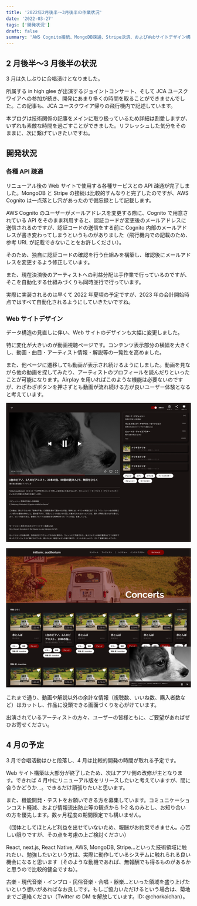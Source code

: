 ```yaml
---
title: '2022年2月後半〜3月後半の作業状況'
date: '2022-03-27'
tags: ['開発状況']
draft: false
summary: 'AWS Cognito接続、MongoDB疎通、Stripe決済、およびWebサイトデザイン構築の話です。'
---
```


## 2 月後半〜3 月後半の状況

3 月は久しぶりに合唱漬けとなりました。

所属する in high glee が出演するジョイントコンサート、そして JCA ユースクワイアへの参加が続き、開発にあまり多くの時間を取ることができませんでした。この記事も、JCA ユースクワイア帰りの飛行機内で記述しています。

本ブログは技術関係の記事をメインに取り扱っているため詳細は割愛しますが、いずれも素敵な時間を過ごすことができました。リフレッシュした気分をそのままに、次に繋げていきたいですね。

## 開発状況

### 各種 API 疎通

リニューアル後の Web サイトで使用する各種サービスとの API 疎通が完了しました。MongoDB と Stripe の接続は比較的すんなりと完了したのですが、AWS Cognito は一点落とし穴があったので備忘録として記載します。

AWS Cognito のユーザーがメールアドレスを変更する際に、Cognito で用意されている API をそのまま利用すると、認証コードが変更後のメールアドレスに送信されるのですが、認証コードの送信をする前に Cognito 内部のメールアドレスが書き変わってしまうというものがありました（飛行機内での記載のため、参考 URL が記載できないことをお許しください）。

そのため、独自に認証コードの確認を行う仕組みを構築し、確認後にメールアドレスを変更するよう修正しています。

また、現在決済後のアーティストへの利益分配は手作業で行っているのですが、そこを自動化する仕組みづくりも同時並行で行っています。

実際に実装されるのは早くて 2022 年夏頃の予定ですが、2023 年の会計開始時点ではすべて自動化されるようにしていきたいですね。

### Web サイトデザイン

データ構造の見直しに伴い、Web サイトのデザインも大幅に変更しました。

特に変化が大きいのが動画視聴ページです。コンテンツ表示部分の横幅を大きくし、動画・曲目・アーティスト情報・解説等の一覧性を高めました。

また、他ページに遷移しても動画が表示され続けるようにしました。動画を見ながら他の動画を探してみたり、アーティストのプロフィールを読んだりといったことが可能になります。Airplay を用いればこのような機能は必要ないのですが、わざわざボタンを押さずとも動画が流れ続ける方が良いユーザー体験となると考えています。

![動画視聴ページ](/static/images/2022_03_27_01.png)

![動画一覧ページ](/static/images/2022_03_27_02.png)

これまで通り、動画や解説以外の余計な情報（視聴数、いいね数、購入者数など）はカットし、作品に没頭できる画面づくりを心がけています。

出演されているアーティストの方々、ユーザーの皆様ともに、ご要望があればぜひお寄せください。

## 4 月の予定

3 月で合唱活動はひと段落し、4 月は比較的開発の時間が取れる予定です。

Web サイト構築は大部分が終了したため、次はアプリ側の改修が主となります。できれば 4 月中にリニューアル版をリリースしたいと考えていますが、間に合うかどうか…。できるだけ頑張りたいと思います。

また、機能開発・テストをお願いできる方を募集しています。コミュニケーションコスト軽減、および情報流出防止等の観点から 1-2 名のみとし、お知り合いの方を優先します。数ヶ月程度の期間限定でも構いません。

（団体としてほとんど利益を出せていないため、報酬がお約束できません。心苦しい限りですが、その点を考慮の上ご検討ください）

React, next.js, React Native, AWS, MongoDB, Stripe…といった技術領域に触れたい、勉強したいという方は、実際に動作しているシステムに触れられる良い機会になると思います（そのような動機であれば、無報酬でも得るものがあるかと思うので比較的健全ですね）。

古楽・現代音楽・インプロ・民俗音楽・合唱・器楽…といった領域を盛り上げたいという想いがあればなお良しです。もしご協力いただけるという場合は、菊地までご連絡ください（Twitter の DM を解放しています。ID: @chorkaichan）。
